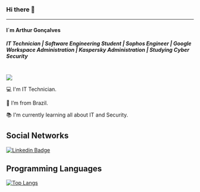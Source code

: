 ### Hi there 👋
------
#### I´m Arthur Gonçalves

##### IT Technician | Software Engineering Student | Sophos Engineer | Google Workspace Administration | Kaspersky Administration | Studying Cyber Security

<br>

<img src="https://media.giphy.com/media/v1.Y2lkPTc5MGI3NjExc29qamtlcGRjeGVkcWgwemI4NzRoYTllNGRqYTg0NHFsbmN3cXhwaiZlcD12MV9pbnRlcm5hbF9naWZfYnlfaWQmY3Q9Zw/gDnKivbI2mNGwYhQuO/giphy-downsized.gif" >

</br>

:computer: I'm IT Technician.

:house_with_garden: I’m from Brazil.

:books: I'm currently learning all about IT and Security.

## Social Networks

[![Linkedin Badge](https://img.shields.io/badge/-LinkedIn-blue?style=flat-square&logo=Linkedin&logoColor=white&link=https://www.linkedin.com/in/arthur-gonçalves-212069220/)](https://www.linkedin.com/in/arthur-gonçalves-212069220)

## Programming Languages

[![Top Langs](https://github-readme-stats.vercel.app/api/top-langs/?username=Arthurzineo&langs_count=8)](https://github.com/Arthurzineo/github-readme-stats)
